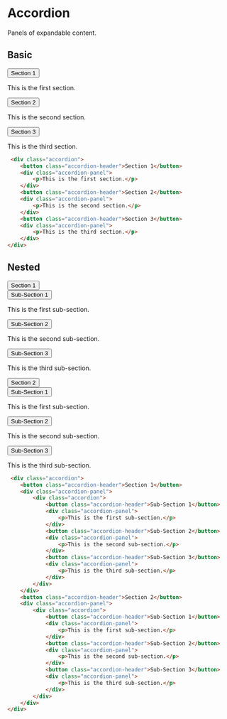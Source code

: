 # Accordion
Panels of expandable content.

## Basic
<div class="accordion">
    <button class="accordion-header">Section 1</button>
    <div class="accordion-panel">
        <p>This is the first section.</p>
    </div>
    <button class="accordion-header">Section 2</button>
    <div class="accordion-panel">
        <p>This is the second section.</p>
    </div>
    <button class="accordion-header">Section 3</button>
    <div class="accordion-panel">
        <p>This is the third section.</p>
    </div>
</div>

```html
 <div class="accordion">
    <button class="accordion-header">Section 1</button>
    <div class="accordion-panel">
        <p>This is the first section.</p>
    </div>
    <button class="accordion-header">Section 2</button>
    <div class="accordion-panel">
        <p>This is the second section.</p>
    </div>
    <button class="accordion-header">Section 3</button>
    <div class="accordion-panel">
        <p>This is the third section.</p>
    </div>
</div>
```

## Nested
 <div class="accordion">
    <button class="accordion-header">Section 1</button>
    <div class="accordion-panel">
        <div class="accordion">
            <button class="accordion-header">Sub-Section 1</button>
            <div class="accordion-panel">
                <p>This is the first sub-section.</p>
            </div>
            <button class="accordion-header">Sub-Section 2</button>
            <div class="accordion-panel">
                <p>This is the second sub-section.</p>
            </div>
            <button class="accordion-header">Sub-Section 3</button>
            <div class="accordion-panel">
                <p>This is the third sub-section.</p>
            </div>
        </div>
    </div>
    <button class="accordion-header">Section 2</button>
    <div class="accordion-panel">
        <div class="accordion">
            <button class="accordion-header">Sub-Section 1</button>
            <div class="accordion-panel">
                <p>This is the first sub-section.</p>
            </div>
            <button class="accordion-header">Sub-Section 2</button>
            <div class="accordion-panel">
                <p>This is the second sub-section.</p>
            </div>
            <button class="accordion-header">Sub-Section 3</button>
            <div class="accordion-panel">
                <p>This is the third sub-section.</p>
            </div>
        </div>
    </div>
</div>

```html
 <div class="accordion">
    <button class="accordion-header">Section 1</button>
    <div class="accordion-panel">
        <div class="accordion">
            <button class="accordion-header">Sub-Section 1</button>
            <div class="accordion-panel">
                <p>This is the first sub-section.</p>
            </div>
            <button class="accordion-header">Sub-Section 2</button>
            <div class="accordion-panel">
                <p>This is the second sub-section.</p>
            </div>
            <button class="accordion-header">Sub-Section 3</button>
            <div class="accordion-panel">
                <p>This is the third sub-section.</p>
            </div>
        </div>
    </div>
    <button class="accordion-header">Section 2</button>
    <div class="accordion-panel">
        <div class="accordion">
            <button class="accordion-header">Sub-Section 1</button>
            <div class="accordion-panel">
                <p>This is the first sub-section.</p>
            </div>
            <button class="accordion-header">Sub-Section 2</button>
            <div class="accordion-panel">
                <p>This is the second sub-section.</p>
            </div>
            <button class="accordion-header">Sub-Section 3</button>
            <div class="accordion-panel">
                <p>This is the third sub-section.</p>
            </div>
        </div>
    </div>
</div>
```